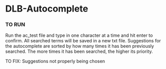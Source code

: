 # DLB-Autocomplete
### TO RUN ###
Run the ac_test file and type in one character at a time and hit enter to confirm. All searched terms will be saved in a new txt file.
Suggestions for the autocomplete are sorted by how many times it has been previously searched. The more times it has been searched, 
the higher its priority.

TO FIX: Suggestions not properly being chosen
